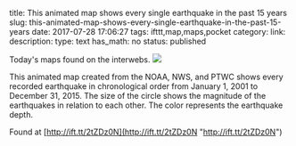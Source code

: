title: This animated map shows every single earthquake in the past 15 years
slug: this-animated-map-shows-every-single-earthquake-in-the-past-15-years
date: 2017-07-28 17:06:27
tags: ifttt,map,maps,pocket
category: 
link: 
description: 
type: text
has_math: no
status: published

Today's maps found on the interwebs. ![](http://ift.tt/eA8V8J)  
  

This animated map created from the NOAA, NWS, and PTWC shows every recorded earthquake in chronological order from January 1, 2001 to December 31, 2015. The size of the circle shows the magnitude of the earthquakes in relation to each other. The color represents the earthquake depth.  
  

Found at [http://ift.tt/2tZDz0N](http://ift.tt/2tZDz0N "http://ift.tt/2tZDz0N")




